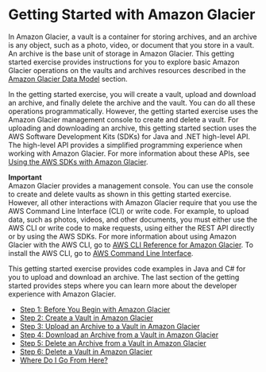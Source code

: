 # Getting Started with Amazon Glacier<a name="amazon-glacier-getting-started"></a>

In Amazon Glacier, a vault is a container for storing archives, and an archive is any object, such as a photo, video, or document that you store in a vault\. An archive is the base unit of storage in Amazon Glacier\. This getting started exercise provides instructions for you to explore basic Amazon Glacier operations on the vaults and archives resources described in the [Amazon Glacier Data Model](amazon-glacier-data-model.md) section\. 

In the getting started exercise, you will create a vault, upload and download an archive, and finally delete the archive and the vault\. You can do all these operations programmatically\. However, the getting started exercise uses the Amazon Glacier management console to create and delete a vault\. For uploading and downloading an archive, this getting started section uses the AWS Software Development Kits \(SDKs\) for Java and \.NET high\-level API\. The high\-level API provides a simplified programming experience when working with Amazon Glacier\. For more information about these APIs, see [Using the AWS SDKs with Amazon Glacier](using-aws-sdk.md)\.

**Important**  
Amazon Glacier provides a management console\. You can use the console to create and delete vaults as shown in this getting started exercise\. However, all other interactions with Amazon Glacier require that you use the AWS Command Line Interface \(CLI\) or write code\. For example, to upload data, such as photos, videos, and other documents, you must either use the AWS CLI or write code to make requests, using either the REST API directly or by using the AWS SDKs\. For more information about using Amazon Glacier with the AWS CLI, go to [AWS CLI Reference for Amazon Glacier](http://docs.aws.amazon.com/cli/latest/reference/glacier/index.html)\. To install the AWS CLI, go to [AWS Command Line Interface](http://aws.amazon.com/cli/)\.

This getting started exercise provides code examples in Java and C\# for you to upload and download an archive\. The last section of the getting started provides steps where you can learn more about the developer experience with Amazon Glacier\.


+ [Step 1: Before You Begin with Amazon Glacier](getting-started-before-you-begin.md)
+ [Step 2: Create a Vault in Amazon Glacier](getting-started-create-vault.md)
+ [Step 3: Upload an Archive to a Vault in Amazon Glacier](getting-started-upload-archive.md)
+ [Step 4: Download an Archive from a Vault in Amazon Glacier](getting-started-download-archive.md)
+ [Step 5: Delete an Archive from a Vault in Amazon Glacier](getting-started-delete-archive.md)
+ [Step 6: Delete a Vault in Amazon Glacier](getting-started-delete-vault.md)
+ [Where Do I Go From Here?](getting-started-where-do-i-go-next.md)